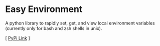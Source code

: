 # Easy Environment
A python library to rapidly set, get, and view local environment variables (currently only for bash and zsh shells in unix).

[ [PyPi Link](https://pypi.org/project/easy-environ/0.1/) ]

